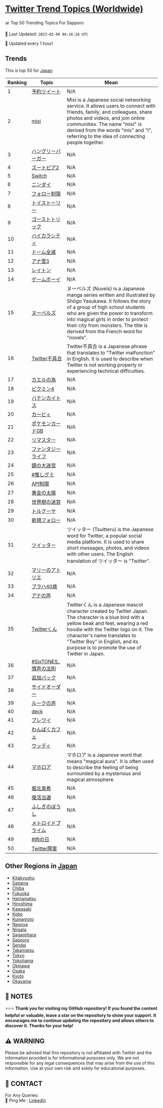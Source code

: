[Twitter Trend Topics (Worldwide)](https://github.com/ErcinDedeoglu/Twitter-Trend-Topics)
==========


📊 Top 50 Trending Topics For Sapporo

📆 Last Updated: `2023-02-09 04:16:28 UTC`

🔧 Updated every 1 hour!


## Trends

This is top 50 for [Japan](</Japan>)

| Ranking | Topic | Mean |
| ------- | ------------ | ------------ |
| 1 | [予約ツイート](http://twitter.com/search?q=%e4%ba%88%e7%b4%84%e3%83%84%e3%82%a4%e3%83%bc%e3%83%88) | N/A |
| 2 | [mixi](http://twitter.com/search?q=mixi) | Mixi is a Japanese social networking service. It allows users to connect with friends, family, and colleagues, share photos and videos, and join online communities. The name "mixi" is derived from the words "mix" and "I", referring to the idea of connecting people together. |
| 3 | [ハングリーバーガー](http://twitter.com/search?q=%e3%83%8f%e3%83%b3%e3%82%b0%e3%83%aa%e3%83%bc%e3%83%90%e3%83%bc%e3%82%ac%e3%83%bc) | N/A |
| 4 | [ズートピア2](http://twitter.com/search?q=%e3%82%ba%e3%83%bc%e3%83%88%e3%83%94%e3%82%a22) | N/A |
| 5 | [Switch](http://twitter.com/search?q=Switch) | N/A |
| 6 | [ニンダイ](http://twitter.com/search?q=%e3%83%8b%e3%83%b3%e3%83%80%e3%82%a4) | N/A |
| 7 | [フォロー制限](http://twitter.com/search?q=%e3%83%95%e3%82%a9%e3%83%ad%e3%83%bc%e5%88%b6%e9%99%90) | N/A |
| 8 | [トイストーリー](http://twitter.com/search?q=%e3%83%88%e3%82%a4%e3%82%b9%e3%83%88%e3%83%bc%e3%83%aa%e3%83%bc) | N/A |
| 9 | [ゴーストトリック](http://twitter.com/search?q=%e3%82%b4%e3%83%bc%e3%82%b9%e3%83%88%e3%83%88%e3%83%aa%e3%83%83%e3%82%af) | N/A |
| 10 | [ハイカラシティ](http://twitter.com/search?q=%e3%83%8f%e3%82%a4%e3%82%ab%e3%83%a9%e3%82%b7%e3%83%86%e3%82%a3) | N/A |
| 11 | [ドーム全滅](http://twitter.com/search?q=%e3%83%89%e3%83%bc%e3%83%a0%e5%85%a8%e6%bb%85) | N/A |
| 12 | [アナ雪3](http://twitter.com/search?q=%e3%82%a2%e3%83%8a%e9%9b%aa3) | N/A |
| 13 | [レイトン](http://twitter.com/search?q=%e3%83%ac%e3%82%a4%e3%83%88%e3%83%b3) | N/A |
| 14 | [ゲームボーイ](http://twitter.com/search?q=%e3%82%b2%e3%83%bc%e3%83%a0%e3%83%9c%e3%83%bc%e3%82%a4) | N/A |
| 15 | [ヌーベルズ](http://twitter.com/search?q=%e3%83%8c%e3%83%bc%e3%83%99%e3%83%ab%e3%82%ba) | ヌーベルズ (Nuvels) is a Japanese manga series written and illustrated by Shōgo Yasukawa. It follows the story of a group of high school students who are given the power to transform into magical girls in order to protect their city from monsters. The title is derived from the French word for "novels". |
| 16 | [Twitter不具合](http://twitter.com/search?q=Twitter%e4%b8%8d%e5%85%b7%e5%90%88) | Twitter不具合 is a Japanese phrase that translates to "Twitter malfunction" in English. It is used to describe when Twitter is not working properly or experiencing technical difficulties. |
| 17 | [カエルの為](http://twitter.com/search?q=%e3%82%ab%e3%82%a8%e3%83%ab%e3%81%ae%e7%82%ba) | N/A |
| 18 | [ピクミン4](http://twitter.com/search?q=%e3%83%94%e3%82%af%e3%83%9f%e3%83%b34) | N/A |
| 19 | [バテンカイトス](http://twitter.com/search?q=%e3%83%90%e3%83%86%e3%83%b3%e3%82%ab%e3%82%a4%e3%83%88%e3%82%b9) | N/A |
| 20 | [カービィ](http://twitter.com/search?q=%e3%82%ab%e3%83%bc%e3%83%93%e3%82%a3) | N/A |
| 21 | [ポケモンカードGB](http://twitter.com/search?q=%e3%83%9d%e3%82%b1%e3%83%a2%e3%83%b3%e3%82%ab%e3%83%bc%e3%83%89GB) | N/A |
| 22 | [リマスター](http://twitter.com/search?q=%e3%83%aa%e3%83%9e%e3%82%b9%e3%82%bf%e3%83%bc) | N/A |
| 23 | [ファンタジーライフ](http://twitter.com/search?q=%e3%83%95%e3%82%a1%e3%83%b3%e3%82%bf%e3%82%b8%e3%83%bc%e3%83%a9%e3%82%a4%e3%83%95) | N/A |
| 24 | [鏡の大迷宮](http://twitter.com/search?q=%e9%8f%a1%e3%81%ae%e5%a4%a7%e8%bf%b7%e5%ae%ae) | N/A |
| 25 | [#推しグミ](http://twitter.com/search?q=%23%e6%8e%a8%e3%81%97%e3%82%b0%e3%83%9f) | N/A |
| 26 | [API制限](http://twitter.com/search?q=API%e5%88%b6%e9%99%90) | N/A |
| 27 | [黄金の太陽](http://twitter.com/search?q=%e9%bb%84%e9%87%91%e3%81%ae%e5%a4%aa%e9%99%bd) | N/A |
| 28 | [世界樹の迷宮](http://twitter.com/search?q=%e4%b8%96%e7%95%8c%e6%a8%b9%e3%81%ae%e8%bf%b7%e5%ae%ae) | N/A |
| 29 | [トルクーヤ](http://twitter.com/search?q=%e3%83%88%e3%83%ab%e3%82%af%e3%83%bc%e3%83%a4) | N/A |
| 30 | [新規フォロー](http://twitter.com/search?q=%e6%96%b0%e8%a6%8f%e3%83%95%e3%82%a9%e3%83%ad%e3%83%bc) | N/A |
| 31 | [ツイッター](http://twitter.com/search?q=%e3%83%84%e3%82%a4%e3%83%83%e3%82%bf%e3%83%bc) | ツイッター (Tsuitteru) is the Japanese word for Twitter, a popular social media platform. It is used to share short messages, photos, and videos with other users. The English translation of ツイッター is "Twitter". |
| 32 | [マリーのアトリエ](http://twitter.com/search?q=%e3%83%9e%e3%83%aa%e3%83%bc%e3%81%ae%e3%82%a2%e3%83%88%e3%83%aa%e3%82%a8) | N/A |
| 33 | [ブラハ40歳](http://twitter.com/search?q=%e3%83%96%e3%83%a9%e3%83%8f40%e6%ad%b3) | N/A |
| 34 | [アナの声](http://twitter.com/search?q=%e3%82%a2%e3%83%8a%e3%81%ae%e5%a3%b0) | N/A |
| 35 | [Twitterくん](http://twitter.com/search?q=Twitter%e3%81%8f%e3%82%93) | Twitterくん is a Japanese mascot character created by Twitter Japan. The character is a blue bird with a yellow beak and feet, wearing a red hoodie with the Twitter logo on it. The character's name translates to "Twitter Boy" in English, and its purpose is to promote the use of Twitter in Japan. |
| 36 | [#SixTONES_慣声の法則](http://twitter.com/search?q=%23SixTONES_%e6%85%a3%e5%a3%b0%e3%81%ae%e6%b3%95%e5%89%87) | N/A |
| 37 | [追加パック](http://twitter.com/search?q=%e8%bf%bd%e5%8a%a0%e3%83%91%e3%83%83%e3%82%af) | N/A |
| 38 | [サイドオーダー](http://twitter.com/search?q=%e3%82%b5%e3%82%a4%e3%83%89%e3%82%aa%e3%83%bc%e3%83%80%e3%83%bc) | N/A |
| 39 | [ルークの声](http://twitter.com/search?q=%e3%83%ab%e3%83%bc%e3%82%af%e3%81%ae%e5%a3%b0) | N/A |
| 40 | [deck](http://twitter.com/search?q=deck) | N/A |
| 41 | [ブレワイ](http://twitter.com/search?q=%e3%83%96%e3%83%ac%e3%83%af%e3%82%a4) | N/A |
| 42 | [わんぱくカフェ](http://twitter.com/search?q=%e3%82%8f%e3%82%93%e3%81%b1%e3%81%8f%e3%82%ab%e3%83%95%e3%82%a7) | N/A |
| 43 | [ウッディ](http://twitter.com/search?q=%e3%82%a6%e3%83%83%e3%83%87%e3%82%a3) | N/A |
| 44 | [マホロア](http://twitter.com/search?q=%e3%83%9e%e3%83%9b%e3%83%ad%e3%82%a2) | マホロア is a Japanese word that means "magical aura". It is often used to describe the feeling of being surrounded by a mysterious and magical atmosphere. |
| 45 | [堀北真希](http://twitter.com/search?q=%e5%a0%80%e5%8c%97%e7%9c%9f%e5%b8%8c) | N/A |
| 46 | [復活当選](http://twitter.com/search?q=%e5%be%a9%e6%b4%bb%e5%bd%93%e9%81%b8) | N/A |
| 47 | [ふしぎのぼうし](http://twitter.com/search?q=%e3%81%b5%e3%81%97%e3%81%8e%e3%81%ae%e3%81%bc%e3%81%86%e3%81%97) | N/A |
| 48 | [メトロイドプライム](http://twitter.com/search?q=%e3%83%a1%e3%83%88%e3%83%ad%e3%82%a4%e3%83%89%e3%83%97%e3%83%a9%e3%82%a4%e3%83%a0) | N/A |
| 49 | [#肉の日](http://twitter.com/search?q=%23%e8%82%89%e3%81%ae%e6%97%a5) | N/A |
| 50 | [Twitter障害](http://twitter.com/search?q=Twitter%e9%9a%9c%e5%ae%b3) | N/A |



## Other Regions in [Japan](</Japan>)

* [Kitakyushu](</Japan/Kitakyushu.md>)
* [Saitama](</Japan/Saitama.md>)
* [Chiba](</Japan/Chiba.md>)
* [Fukuoka](</Japan/Fukuoka.md>)
* [Hamamatsu](</Japan/Hamamatsu.md>)
* [Hiroshima](</Japan/Hiroshima.md>)
* [Kawasaki](</Japan/Kawasaki.md>)
* [Kobe](</Japan/Kobe.md>)
* [Kumamoto](</Japan/Kumamoto.md>)
* [Nagoya](</Japan/Nagoya.md>)
* [Niigata](</Japan/Niigata.md>)
* [Sagamihara](</Japan/Sagamihara.md>)
* [Sapporo](</Japan/Sapporo.md>)
* [Sendai](</Japan/Sendai.md>)
* [Takamatsu](</Japan/Takamatsu.md>)
* [Tokyo](</Japan/Tokyo.md>)
* [Yokohama](</Japan/Yokohama.md>)
* [Okinawa](</Japan/Okinawa.md>)
* [Osaka](</Japan/Osaka.md>)
* [Kyoto](</Japan/Kyoto.md>)
* [Okayama](</Japan/Okayama.md>)



## 📝 NOTES

⭐⭐⭐ **Thank you for visiting my GitHub repository! If you found the content helpful or valuable, leave a star on the repository to show your support. It encourages me to continue updating the repository and allows others to discover it. Thanks for your help!**


## ⚠️ WARNING

Please be advised that this repository is not affiliated with Twitter and the information provided is for informational purposes only. We are not responsible for any legal consequences that may arise from the use of this information. Use at your own risk and solely for educational purposes.


## 📨 CONTACT

 For Any Queries:  
            🏓 Ping Me : [LinkedIn](https://www.linkedin.com/in/ercindedeoglu/)
